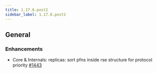 ```yaml
---
title: 1.17.6.post2
sidebar_label: 1.17.6.post2
---
```


## General

### Enhancements

- Core & Internals: replicas: sort pfns inside rse structure for protocol priority [#1443](https://github.com/rucio/rucio/issues/1443)

